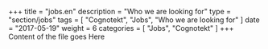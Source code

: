 +++
title = "jobs.en"
description = "Who we are looking for"
type = "section/jobs"
tags = [ "Cognotekt", "Jobs", "Who we are looking for" ]
date = "2017-05-19"
weight = 6
categories = [
  "Jobs",
  "Cognotekt"
]
+++
Content of the file goes Here
